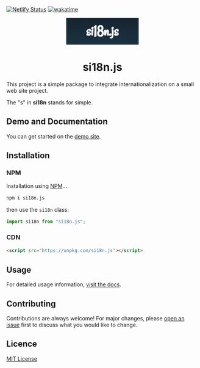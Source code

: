 [![Netlify Status](https://api.netlify.com/api/v1/badges/8265ca9c-3d2f-434a-94b8-0b5f3ff7af45/deploy-status)](https://app.netlify.com/sites/si18n/deploys) [![wakatime](https://wakatime.com/badge/user/c7cc65f4-4921-4723-a014-551e8110a116/project/7b08fe76-98cb-44e3-bcab-294aad0fda0a.svg)](https://wakatime.com/badge/user/c7cc65f4-4921-4723-a014-551e8110a116/project/7b08fe76-98cb-44e3-bcab-294aad0fda0a)

<div align="center">
  <img alt="si18n.js logo" src="website/images/banner.png" height="70"/>
</div>

<div align="center">
  <h1>si18n.js</h1>
</div>

This project is a simple package to integrate internationalization on a small web site project.

The "s" in **si18n** stands for simple.

## Demo and Documentation

You can get started on the [demo site](https://si18n.js.bruxelles.dev/).

## Installation

### NPM

Installation using [NPM](https://www.npmjs.com/package/si18n.js)...
```bash
npm i si18n.js
```

then use the `si18n` class:

```js
import si18n from "si18n.js";
```

### CDN

```html
<script src="https://unpkg.com/si18n.js"></script>
```

## Usage

For detailed usage information,
[visit the docs](https://si18n.js.bruxelles.dev).

## Contributing

Contributions are always welcome! For major changes, please [open an issue](https://github.com/jdbruxelles/si18n/issues/new) first to discuss what you would like to change.

## Licence

[MIT License](LICENSE)
